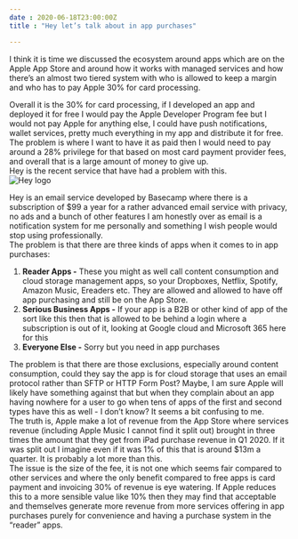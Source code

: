 ```yaml
---
date : 2020-06-18T23:00:00Z
title : "Hey let’s talk about in app purchases"

---
```

  
I think it is time we discussed the ecosystem around apps which are on the Apple App Store and around how it works with managed services and how there’s an almost two tiered system with who is allowed to keep a margin and who has to pay Apple 30% for card processing.  

Overall it is the 30% for card processing, if I developed an app and deployed it for free I would pay the Apple Developer Program fee but I would not pay Apple for anything else, I could have push notifications, wallet services, pretty much everything in my app and distribute it for free.    
The problem is where I want to have it as paid then I would need to pay around a 28% privilege for that based on most card payment provider fees, and overall that is a large amount of money to give up.    
Hey is the recent service that have had a problem with this.  
![Hey logo](/uploads/d9ee345b-6689-45f0-8a32-ea1696d7d9b5.jpeg "Hey logo")

Hey is an email service developed by Basecamp where there is a subscription of $99 a year for a rather advanced email service with privacy, no ads and a bunch of other features I am honestly over as email is a notification system for me personally and something I wish people would stop using professionally.    
The problem is that there are three kinds of apps when it comes to in app purchases:

1. **Reader Apps -** These you might as well call content consumption and cloud storage management apps, so your Dropboxes, Netflix, Spotify, Amazon Music, Ereaders etc.  They are allowed and allowed to have off app purchasing and still be on the App Store.
2. **Serious Business Apps -** If your app is a B2B or other kind of app of the sort like this then that is allowed to be behind a login where a subscription is out of it, looking at Google cloud and Microsoft 365 here for this
3. **Everyone Else -** Sorry but you need in app purchases

The problem is that there are those exclusions, especially around content consumption, could they say the app is for cloud storage that uses an email protocol rather than SFTP or HTTP Form Post? Maybe, I am sure Apple will likely have something against that but when they complain about an app having nowhere for a user to go when tens of apps of the first and second types have this as well - I don’t know?  It seems a bit confusing to me.    
The truth is, Apple make a lot of revenue from the App Store where services revenue (including Apple Music I cannot find it split out) brought in three times the amount that they get from iPad purchase revenue in Q1 2020. If it was split out I imagine even if it was 1% of this that is around $13m a quarter. It is probably a lot more than this.    
The issue is the size of the fee, it is not one which seems fair compared to other services and where the only benefit compared to free apps is card payment and invoicing 30% of revenue is eye watering.  If Apple reduces this to a more sensible value like 10% then they may find that acceptable and themselves generate more revenue from more services offering in app purchases purely for convenience and having a purchase system in the “reader” apps. 